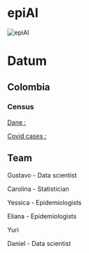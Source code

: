 # epiAI
![epiAI](https://github.com/denphi/epiAI/blob/master/epiAI.png)

# Datum

## Colombia
### Census

[Dane :](http://microdatos.dane.gov.co/index.php/catalog/643/data_dictionary)

[Covid cases :](https://coronaviruscolombia.gov.co/Covid19/index.html)


## Team

Gustavo - Data scientist

Carolina - Statistician

Yessica - Epidemiologists

Eliana - Epidemiologists

Yuri

Daniel - Data scientist
